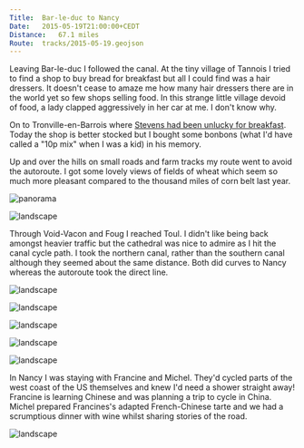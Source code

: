 ```yaml
---
Title:	Bar-le-duc to Nancy
Date:	2015-05-19T21:00:00+CEDT
Distance:	67.1 miles
Route:	tracks/2015-05-19.geojson
---
```


Leaving Bar-le-duc I followed the canal. At the tiny village of Tannois I tried to find a shop to buy bread for breakfast but all I could find was a hair dressers. It doesn't cease to amaze me how many hair dressers there are in the world yet so few shops selling food. In this strange little village devoid of food, a lady clapped aggressively in her car at me. I don't know why.

On to Tronville-en-Barrois where [Stevens had been unlucky for breakfast](http://www.strudel.org.uk/blog/stevens/000145.shtml). Today the shop is better stocked but I bought some bonbons (what I'd have called a "10p mix" when I was a kid) in his memory.

Up and over the hills on small roads and farm tracks my route went to avoid the autoroute. I got some lovely views of fields of wheat which seem so much more pleasant compared to the thousand miles of corn belt last year.

![panorama](https://farm8.staticflickr.com/7735/17431822993_43e7108a4f_k_d.jpg "Hills from Tronville")

![landscape](https://farm6.staticflickr.com/5459/18053288511_436d5a88fb.jpg "A field of wheat near the autoroute")

Through Void-Vacon and Foug I reached Toul. I didn't like being back amongst heavier traffic but the cathedral was nice to admire as I hit the canal cycle path. I took the northern canal, rather than the southern canal although they seemed about the same distance. Both did curves to Nancy whereas the autoroute took the direct line.

![landscape](https://farm8.staticflickr.com/7798/17429849394_4061dabd6b.jpg "Toul cathedral")

![landscape](https://farm6.staticflickr.com/5345/17864760070_bd26ccdd9a.jpg "Cycle path")

![landscape](https://farm1.staticflickr.com/499/19455913211_47a23fdaae.jpg "View from the canal cycle path")

![landscape](https://farm1.staticflickr.com/412/19264062400_578d804c45.jpg "Amorous French ladybirds")

![landscape](https://farm4.staticflickr.com/3770/19265561189_9e86886894.jpg "Still following the canal")

In Nancy I was staying with Francine and Michel. They'd cycled parts of the west coast of the US themselves and knew I'd need a shower straight away! Francine is learning Chinese and was planning a trip to cycle in China. Michel prepared Francines's adapted French-Chinese tarte and we had a scrumptious dinner with wine whilst sharing stories of the road.

![landscape](https://farm1.staticflickr.com/328/19265557689_4190f440e0.jpg "The wonderful Francine and Michel")